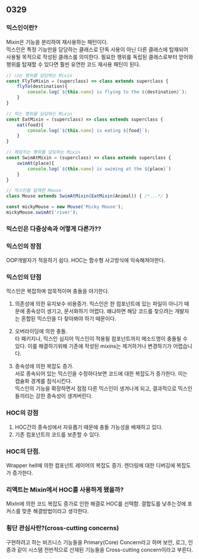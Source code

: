 ## 0329


### 믹스인이란?
Mixin은 기능을 분리하여 재사용하는 패턴이다.  
믹스인은 특정 기능만을 담당하는 클래스로 단독 사용이 아닌 다른 클래스에 탑재되어 사용될 목적으로 작성된 클래스를 의미한다.
필요한 행위를 독립된 클래스로부터 얻어와 행위를 탑재할 수 있다면 훨씬 유연한 코드 재사용 패틴이 된다.



```js
// 나는 행위를 담당하는 Mixin
const FlyToMixin = (superclass) => class extends superclass {
    flyTo(destination){
        console.log(`${this.name} is flying to the ${destination}`);
    }
}

// 먹는 행위를 담당하는 Mixin
const EatMixin = (superclass) => class extends superclass {
    eat(food){
        console.log(`${this.name} is eating ${food}`);
    }
}

// 헤엄치는 행위를 담당하는 Mixin
const SwimAtMixin = (superclass) => class extends superclass {
    swimAt(place){
        console.log(`${this.name} is swiming at the ${place}`)
    }
}

```


```js
// 믹스인을 탑재한 Mouse
class Mouse extends SwimAtMixin(EatMixin(Animal)) { /*...*/ }

const mickyMouse = new Mouse('Micky Mouse');
mickyMouse.swimAt('river');
```

### 믹스인은 다중상속과 어떻게 다른가??


### 믹스인의 장점
OOP개발자가 적응하기 쉽다.
HOC는 함수형 사고방식에 익숙해져야한다.


### 믹스인의 단점
믹스인은 복잡하며 암묵적이며 충돌을 야기한다.

1. 의존성에 의한 유지보수 비용증가.
믹스인은 한 컴포넌트에 있는 파일이 아니기 때문에 종속성이 생기고, 문서화하기 어렵다. 왜냐하면 해당 코드를 찾으려는 개발자는 혼합된 믹스인을 다 찾아봐야 하기 때문이다.

2. 오버라이딩에 의한 충돌.  
타 패키지나, 믹스인 심지어 믹스인이 적용될 컴포넌트까지 메소드명이 충돌될 수 있다.
이를 해결하기위해 기존에 작성된 mixins는 제거하거나 변경하기가 어렵습니다.

3. 종속성에 의한 복잡도 증가.  
서로 종속되어 있는 믹스인을 수정하다보면 코드에 대한 복잡도가 증가한다.
이는 캡슐화 경계를 침식시킨다.  
믹스인의 기능을 확장하면서 점점 다른 믹스인이 생겨나게 되고, 결과적으로 믹스인들끼리는 강한 종속성이 생겨버린다. 


### HOC의 강점
1. HOC간의 종속성에서 자유롭기 때문에 충돌 가능성을 배재하고 있다.
2. 기존 컴포넌트의 코드를 보존할 수 있다.


### HOC의 단점.
Wrapper hell에 의한 컴포넌트 레이어의 복잡도 증가. 
렌더링에 대한 디버깅에 복잡도가 증가한다.


### 리액트는 Mixin에서 HOC를 사용하게 됐을까?
MixIn에 의한 코드 복잡도 증가로 인한 해결로 HOC를 선택함. 결합도를 낮추는것에 포커스를 맞춘 해결방법이라고 생각한다.


### 횡단 관심사란?(cross-cutting concerns)
구현하려고 하는 비즈니스 기능들을 Primary(Core) Concern라고 하며 보안, 로그, 인증과 같이 시스템 전반적으로 산재된 기능들을 Cross-cutting concern이라고 부른다.

